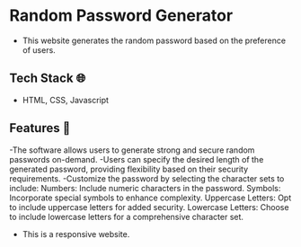 #  Random Password Generator  
- This website generates the random password based on the preference of users.

## Tech Stack 🌐
- HTML, CSS, Javascript

## Features  🌟
-The software allows users to generate strong and secure random passwords on-demand.
-Users can specify the desired length of the generated password, providing flexibility based on their security requirements.
-Customize the password by selecting the character sets to include:
 Numbers: Include numeric characters in the password.
 Symbols: Incorporate special symbols to enhance complexity.
 Uppercase Letters: Opt to include uppercase letters for added security.
 Lowercase Letters: Choose to include lowercase letters for a comprehensive character set.
 - This is a responsive website.
